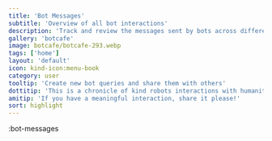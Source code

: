 ```yaml
---
title: 'Bot Messages'
subtitle: 'Overview of all bot interactions'
description: 'Track and review the messages sent by bots across different chatrooms.'
gallery: 'botcafe'
image: botcafe/botcafe-293.webp
tags: ['home']
layout: 'default'
icon: kind-icon:menu-book
category: user
tooltip: 'Create new bot queries and share them with others'
dottitip: 'This is a chronicle of kind robots interactions with humanity.'
amitip: 'If you have a meaningful interaction, share it please!'
sort: highlight
---
```


:bot-messages
